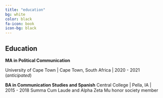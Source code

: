 ```yaml
---
title: "education"
bg: white
color: black
fa-icon: book
icon-bg: black
---
```


## Education

**MA in Political Communication**

University of Cape Town \| Cape Town, South Africa \| 2020 - 2021 (*anticipated*)

**BA in Communication Studies and Spanish**
Central College \| Pella, IA \| 2015 - 2018
Summa Cum Laude and Alpha Zeta Mu honor society member
